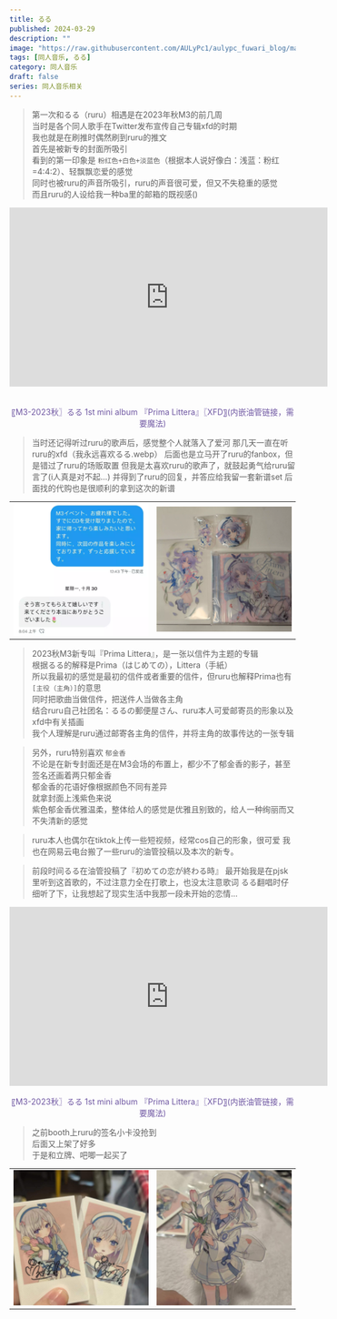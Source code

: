 ```yaml
---
title: るる
published: 2024-03-29
description: ""
image: "https://raw.githubusercontent.com/AULyPc1/aulypc_fuwari_blog/main/picture/mypic/data/ruru/1.webp"
tags: [同人音乐, るる]
category: 同人音乐
draft: false
series: 同人音乐相关
---
```


> 第一次和るる（ruru）相遇是在2023年秋M3的前几周  
> 当时是各个同人歌手在Twitter发布宣传自己专辑xfd的时期  
> 我也就是在刷推时偶然刷到ruru的推文  
> 首先是被新专的封面所吸引  
> 看到的第一印象是 ```粉红色+白色+淡蓝色```（根据本人说好像白：浅蓝：粉红=4:4:2）、轻飘飘恋爱的感觉  
> 同时也被ruru的声音所吸引，ruru的声音很可爱，但又不失稳重的感觉  
> 而且ruru的人设给我一种ba里的邮箱的既视感()  

<div class="video-container">
    <!-- 下面这个iframe即从youtube网站上获取的iframe代码 -->
   <iframe width="560" height="315" src="https://www.youtube.com/embed/j3zoBzN8k-A?si=hCvz_c1IUe-FBAfX" title="YouTube video player" frameborder="0" allow="accelerometer; autoplay; clipboard-write; encrypted-media; gyroscope; picture-in-picture; web-share" referrerpolicy="strict-origin-when-cross-origin" allowfullscreen></iframe>
</div>
<p style="text-align:center"><span style="color:#7058a3; "> 
<br>
〖M3-2023秋〗るる 1st mini album 『Prima Littera』〖XFD〗(内嵌油管链接，需要魔法)</span></p>


> 当时还记得听过ruru的歌声后，感觉整个人就落入了爱河
> 那几天一直在听ruru的xfd（我永远喜欢るる.webp）
> 后面也是立马开了ruru的fanbox，但是错过了ruru的场贩取置
> 但我是太喜欢ruru的歌声了，就鼓起勇气给ruru留言了(i人真是对不起...)
> 并得到了ruru的回复，并答应给我留一套新谱set
> 后面找的代购也是很顺利的拿到这次的新谱

<table><tr>
<td><img src="https://raw.githubusercontent.com/AULyPc1/aulypc_fuwari_blog/main/picture/mypic/data/ruru/3.webp" border=0 width=330 height=""></td>
<td><img src="https://raw.githubusercontent.com/AULyPc1/aulypc_fuwari_blog/main/picture/mypic/data/ruru/2.webp" border=0 width=330 height=""></td>
</tr></table>

> 2023秋M3新专叫『Prima Littera』，是一张以信件为主题的专辑  
> 根据るる的解释是Prima（はじめての），Littera（手紙）  
> 所以我最初的感觉是最初的信件或者重要的信件，但ruru也解释Prima也有 ```[主役（主角）]```的意思  
> 同时把歌曲当做信件，把送件人当做各主角  
> 结合ruru自己社团名：るるの郵便屋さん、ruru本人可爱邮寄员的形象以及xfd中有关插画  
> 我个人理解是ruru通过邮寄各主角的信件，并将主角的故事传达的一张专辑  

> 另外，ruru特别喜欢 ```郁金香```  
> 不论是在新专封面还是在M3会场的布置上，都少不了郁金香的影子，甚至签名还画着两只郁金香  
> 郁金香的花语好像根据颜色不同有差异  
> 就拿封面上浅紫色来说  
> 紫色郁金香优雅温柔，整体给人的感觉是优雅且别致的，给人一种绚丽而又不失清新的感觉  

> ruru本人也偶尔在tiktok上传一些短视频，经常cos自己的形象，很可爱
> 我也在网易云电台搬了一些ruru的油管投稿以及本次的新专。

> 前段时间るる在油管投稿了『初めての恋が終わる時』
> 最开始我是在pjsk里听到这首歌的，不过注意力全在打歌上，也没太注意歌词
> るる翻唱时仔细听了下，让我想起了现实生活中我那一段未开始的恋情...

<div class="video-container">
    <!-- 下面这个iframe即从youtube网站上获取的iframe代码 -->
    <iframe width="560" height="315" src="https://www.youtube.com/embed/r9lsEc_KOIY?si=o-FfE_FbpxkJcrLZ" title="YouTube video player" frameborder="0" allow="accelerometer; autoplay; clipboard-write; encrypted-media; gyroscope; picture-in-picture; web-share" referrerpolicy="strict-origin-when-cross-origin" allowfullscreen></iframe>
</div>
<p style="text-align:center"><span style="color:#7058a3; "> 〖M3-2023秋〗るる 1st mini album 『Prima Littera』〖XFD〗(内嵌油管链接，需要魔法)</span></p>

> 之前booth上ruru的签名小卡没抢到  
> 后面又上架了好多  
> 于是和立牌、吧唧一起买了  
<table><tr>
<td><img src="https://raw.githubusercontent.com/AULyPc1/aulypc_fuwari_blog/main/picture/mypic/data/ruru/ruru_sign.jpg" border=0 width=330 height=""></td>
<td><img src="https://raw.githubusercontent.com/AULyPc1/aulypc_fuwari_blog/main/picture/mypic/data/ruru/ruru_lipai.jpg" border=0 width=330 height=""></td>
</tr></table>